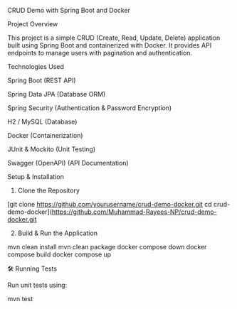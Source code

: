 CRUD Demo with Spring Boot and Docker

 Project Overview

This project is a simple CRUD (Create, Read, Update, Delete) application built using Spring Boot and containerized with Docker. It provides API endpoints to manage users with pagination and authentication.

Technologies Used

Spring Boot (REST API)

Spring Data JPA (Database ORM)

Spring Security (Authentication & Password Encryption)

H2 / MySQL (Database)

Docker (Containerization)

JUnit & Mockito (Unit Testing)

Swagger (OpenAPI) (API Documentation)

Setup & Installation

1. Clone the Repository

[git clone https://github.com/yourusername/crud-demo-docker.git
 cd crud-demo-docker](https://github.com/Muhammad-Rayees-NP/crud-demo-docker.git

2. Build & Run the Application

 mvn clean install
 mvn clean package
 docker compose down
 docker compose build
 docker compose up


🛠 Running Tests

Run unit tests using:

 mvn test

